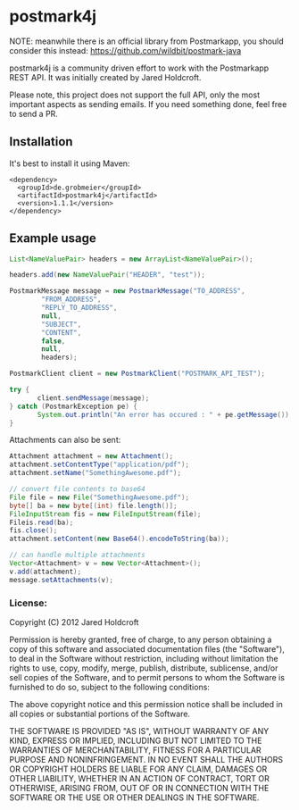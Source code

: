 # postmark4j

NOTE: meanwhile there is an official library from Postmarkapp, you should consider this instead: https://github.com/wildbit/postmark-java

postmark4j is a community driven effort to work with the Postmarkapp REST API.
It was initially created by Jared Holdcroft.

Please note, this project does not support the full API, only the most important
aspects as sending emails. If you need something done, feel free to send a PR.

## Installation

It's best to install it using Maven:

```
<dependency>
  <groupId>de.grobmeier</groupId>
  <artifactId>postmark4j</artifactId>
  <version>1.1.1</version>
</dependency>
```

## Example usage

```java
List<NameValuePair> headers = new ArrayList<NameValuePair>();

headers.add(new NameValuePair("HEADER", "test"));

PostmarkMessage message = new PostmarkMessage("TO_ADDRESS",
        "FROM_ADDRESS",
        "REPLY_TO_ADDRESS",
        null,
        "SUBJECT",
        "CONTENT",
        false,
        null,
        headers);

PostmarkClient client = new PostmarkClient("POSTMARK_API_TEST");

try {
       client.sendMessage(message);
} catch (PostmarkException pe) {
       System.out.println("An error has occured : " + pe.getMessage());
}
```

Attachments can also be sent:

```java
Attachment attachment = new Attachment();
attachment.setContentType("application/pdf");
attachment.setName("SomethingAwesome.pdf");

// convert file contents to base64
File file = new File("SomethingAwesome.pdf");
byte[] ba = new byte[(int) file.length()];
FileInputStream fis = new FileInputStream(file);
Fileis.read(ba);
fis.close();
attachment.setContent(new Base64().encodeToString(ba));

// can handle multiple attachments
Vector<Attachment> v = new Vector<Attachment>();
v.add(attachment);
message.setAttachments(v);
```

### License:

Copyright (C) 2012 Jared Holdcroft

Permission is hereby granted, free of charge, to any person obtaining a copy of this software and associated documentation files (the "Software"), to deal in the Software without restriction, including without limitation the rights to use, copy, modify, merge, publish, distribute, sublicense, and/or sell copies of the Software, and to permit persons to whom the Software is furnished to do so, subject to the following conditions:

The above copyright notice and this permission notice shall be included in all copies or substantial portions of the Software.

THE SOFTWARE IS PROVIDED "AS IS", WITHOUT WARRANTY OF ANY KIND, EXPRESS OR IMPLIED, INCLUDING BUT NOT LIMITED TO THE WARRANTIES OF MERCHANTABILITY, FITNESS FOR A PARTICULAR PURPOSE AND NONINFRINGEMENT. IN NO EVENT SHALL THE AUTHORS OR COPYRIGHT HOLDERS BE LIABLE FOR ANY CLAIM, DAMAGES OR OTHER LIABILITY, WHETHER IN AN ACTION OF CONTRACT, TORT OR OTHERWISE, ARISING FROM, OUT OF OR IN CONNECTION WITH THE SOFTWARE OR THE USE OR OTHER DEALINGS IN THE SOFTWARE.
